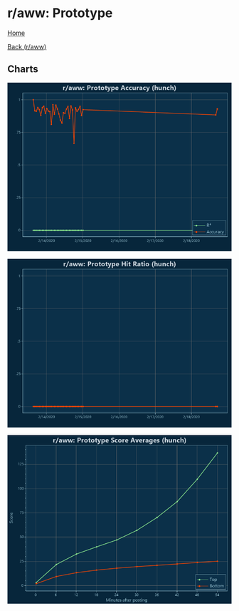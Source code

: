 # r/aww: Prototype

[Home](../../index.md)

[Back (r/aww)](../hunch_aww.md)

## Charts

![r/aww R² (hunch)](../../images/models/hunch_aww_Prototype_Accuracy.png "r/aww R² (hunch)")

![r/aww Hit Ratio (hunch)](../../images/models/hunch_aww_Prototype_HitRatio.png "r/aww Hit Ratio (hunch)")

![r/aww Score Averages (hunch)](../../images/models/hunch_aww_Prototype_Scores.png "r/aww Score Averages (hunch)")

